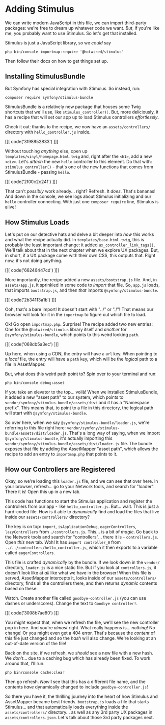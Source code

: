 # Adding Stimulus

We can write modern JavaScript in this file, we can import third-party packages:
we're free to dream up whatever code we want. *But*, if you're like me, you probably
want to use Stimulus. So let's get that installed.

Stimulus is just a JavaScript library, so we *could* say

```terminal skip-ci
php bin/console importmap:require '@hotwired/stimulus'
```

Then follow their docs on how to get things set up.

## Installing StimulusBundle

But Symfony has special integration with Stimulus. So instead, run:

```terminal
composer require symfony/stimulus-bundle
```

StimulusBundle is a relatively new package that houses some Twig shortcuts
that we'll use, like `stimulus_controller()`. But, more deliciously, it has a recipe
that will set our app up to load Stimulus controllers *effortlessly*.

Check it out: thanks to the recipe, we now have an `assets/controllers/`
directory with `hello_controller.js` inside. 

[[[ code('3f98852833') ]]]

Without touching *anything* else, open up `templates/vinyl/homepage.html.twig` and, 
right after the `<h1>`, add a new `<div>`. Let's *attach* the new `hello` controller 
to this element. Do that with: `stimulus_controller()` - that's one of the new functions 
that comes from StimulusBundle - passing `hello`.

[[[ code('2f00c2c241') ]]]

That can't *possibly* work already... right? Refresh. It *does*. That's bananas!
And down in the console, we see logs about Stimulus initializing and our
`hello` controller connecting. With just one `composer require` line, Stimulus
is alive!

## How Stimulus Loads

Let's put on our detective hats and delve a bit deeper into *how* this works and
what the recipe actually did. In `templates/base.html.twig`, this is probably the
least important change: it added `ux_controller_link_tags()`. We'll talk
about that in the next chapter when we explore UX packages. But, in short, if a
UX package come with their own CSS, this outputs that. Right now, it's not
doing anything.

[[[ code('66246447cd') ]]]

More importantly, the recipe added a new `assets/bootstrap.js` file. And, in
`assets/app.js`, it sprinkled in some code to *import* that file. So, `app.js`
loads, that imports `bootstrap.js`, and then *that* imports `@symfony/stimulus-bundle`.

[[[ code('2b34113a1b') ]]]

Ooh, that's a bare import! It doesn't start with "../" or "./"! That means our browser
will look for it in the `importmap` to figure out which file to load.

Ok! Go open `importmap.php`. Surprise! The recipe added two new entries: One for
the `@hotwired/stimulus` library itself and *another* for `@symfony/stimulus-bundle`,
which points to this weird looking `path`.

[[[ code('068db5a3ec') ]]]

Up here, when using a CDN, the entry will have a `url` key. When pointing to a *local*
file, the entry will have a `path` key, which will be the *logical* path to a file
in AssetMapper.

But, what does this weird path point to? Spin over to your terminal and run:

```terminal
php bin/console debug:asset
```

If you take an elevator to the top... voilà! When we installed StimulusBundle, it
added a new "asset path" to our system, which points to
`vendor/symfony/stimulus-bundle/assets/dist` and it has a "Namespace prefix".
This means that, to point to a file in this directory, the logical path will
start with `@symfony/stimulus-bundle`.

So over here, when we say `@symfony/stimulus-bundle/loader.js`, we're referring to
this file right here: `vendor/symfony/stimulus-bundle/assets/dist/loader.js`. That's
a long way of saying, when we import `@symfony/stimulus-bundle`, it's actually
importing this `vendor/symfony/stimulus-bundle/assets/dist/loader.js` file. The bundle
exposes that file by adding the AssetMapper "asset path", which allows the recipe
to add an entry to `importmap.php` that points to it.

## How our Controllers are Registered

Okay, so we're loading this `loader.js` file, and we can see that over here. In your
browser, refresh... go to your Network tools, and search for "loader". There it
is! Open this up in a new tab.

This code has functions to start the Stimulus application and register the controllers
from our app - like `hello_controller.js`. But... wait. This is just a hard-coded
file. How is it able to *dynamically* find and load the files that live inside
our `assets/controllers/` directory?

The key is on top: `import`, `isApplicationDebug`, `eagerControllers`,
`lazyControllers` from `./controllers.js`. This... is a bit of *magic*. Go back to
the Network tools and search for "controllers"... there it is - `controllers.js`.
Open *this* new tab. Woh! It has `import controller_0` from
`../../controllers/hello_controller.js`, which it then exports to a variable called
`eagerControllers`.

This file is crafted *dynamically* by the bundle. If we look down in the `vendor/`
directory, `loader.js` is a nice static file. But if you look at `controllers.js`,
it doesn't look like at *all* like what we have in the browser! When this file
is served, AssetMapper intercepts it, looks inside of our `assets/controllers/`
directory, finds all the controllers there, and then returns *dynamic* contents
based on these.

Watch. Create another file called `goodbye-controller.js` (you can use dashes or
underscores). Change the text to `Goodbye controller!`.

[[[ code('3008b7ae80') ]]]

You might expect that, when we refresh the file, we'll see the new controller pop
in here. And you're *almost* right. What really happens is... *nothing*! No change!
Or you might even get a 404 error. That's because the *content* of this file just
changed and so the *hash* will also change. We're looking at an out-of-date version
of the file!

Back on the site, if we refresh, we *should* see a new file with a new hash. We
*don't*... due to a caching bug which has already been fixed. To work around that,
I'll run:

```terminal
php bin/console cache:clear
```

Then go refresh. *Now* I see that this has a different file name, and the contents
*have* dynamically changed to include `goodbye-controller.js`!

So there you have it, the thrilling journey into the heart of how Stimulus and
AssetMapper became best friends. `bootstrap.js` loads a file that starts Stimulus...
and that automatically loads everything inside the `assets/controllers/` directory...
as well as any 3rd party UX packages in `assets/controllers.json`. Let's talk
about those 3rd party packages next.
